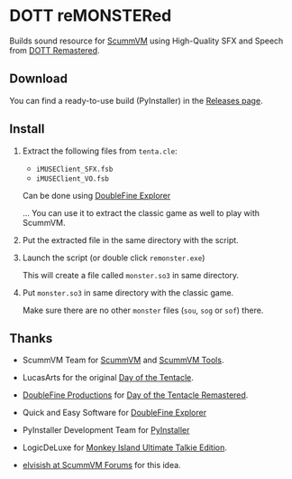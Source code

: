 # DOTT reMONSTERed

Builds sound resource for [ScummVM](https://www.scummvm.org/) using High-Quality SFX and Speech from [DOTT Remastered](http://dott.doublefine.com/).

## Download
You can find a ready-to-use build (PyInstaller) in the [Releases page](https://github.com/BLooperZ/remonstered/releases).

## Install
1.  Extract the following files from `tenta.cle`:
    * `iMUSEClient_SFX.fsb`
    * `iMUSEClient_VO.fsb` 

    Can be done using [DoubleFine Explorer](https://quickandeasysoftware.net/software/doublefine-explorer)

    ... You can use it to extract the classic game as well to play with ScummVM.

2.  Put the extracted file in the same directory with the script.

3.  Launch the script (or double click `remonster.exe`)

    This will create a file called `monster.so3` in same directory.

4.  Put `monster.so3` in same directory with the classic game.

    Make sure there are no other `monster` files (`sou`, `sog` or `sof`) there.

## Thanks

* ScummVM Team for [ScummVM](https://www.scummvm.org/) and [ScummVM Tools](https://github.com/scummvm/scummvm-tools).

* LucasArts for the original [Day of the Tentacle](https://en.wikipedia.org/wiki/Day_of_the_Tentacle).

* [DoubleFine Productions](http://www.doublefine.com) for [Day of the Tentacle Remastered](http://dott.doublefine.com/).

* Quick and Easy Software for [DoubleFine Explorer](https://quickandeasysoftware.net/software/doublefine-explorer) 

* PyInstaller Development Team for [PyInstaller](https://www.pyinstaller.org/)

* LogicDeLuxe for [Monkey Island Ultimate Talkie Edition](http://www.gratissaugen.de/ultimatetalkies/).

* [elvisish at ScummVM Forums](https://forums.scummvm.org/viewtopic.php?f=8&t=14506) for this idea.
